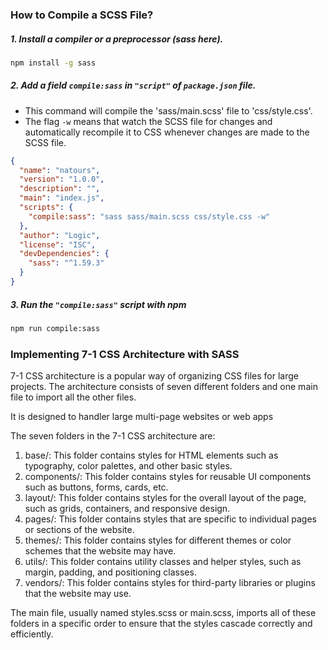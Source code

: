 ### How to Compile a SCSS File?

##### 1. Install a compiler or a preprocessor (sass here).

```sh
npm install -g sass
```

##### 2. Add a field `compile:sass` in `"script"` of `package.json` file.

- This command will compile the 'sass/main.scss' file to 'css/style.css'.
- The flag `-w` means that watch the SCSS file for changes and automatically recompile it to CSS whenever changes are made to the SCSS file.

```json
{
  "name": "natours",
  "version": "1.0.0",
  "description": "",
  "main": "index.js",
  "scripts": {
    "compile:sass": "sass sass/main.scss css/style.css -w"
  },
  "author": "Logic",
  "license": "ISC",
  "devDependencies": {
    "sass": "^1.59.3"
  }
}
```

##### 3. Run the `"compile:sass"` script with npm

```sh
npm run compile:sass
```

### Implementing 7-1 CSS Architecture with SASS

7-1 CSS architecture is a popular way of organizing CSS files for large projects. The architecture consists of seven different folders and one main file to import all the other files.

It is designed to handler large multi-page websites or web apps

The seven folders in the 7-1 CSS architecture are:

1. base/: This folder contains styles for HTML elements such as typography, color palettes, and other basic styles.
2. components/: This folder contains styles for reusable UI components such as buttons, forms, cards, etc.
3. layout/: This folder contains styles for the overall layout of the page, such as grids, containers, and responsive design.
4. pages/: This folder contains styles that are specific to individual pages or sections of the website.
5. themes/: This folder contains styles for different themes or color schemes that the website may have.
6. utils/: This folder contains utility classes and helper styles, such as margin, padding, and positioning classes.
7. vendors/: This folder contains styles for third-party libraries or plugins that the website may use.

The main file, usually named styles.scss or main.scss, imports all of these folders in a specific order to ensure that the styles cascade correctly and efficiently.
